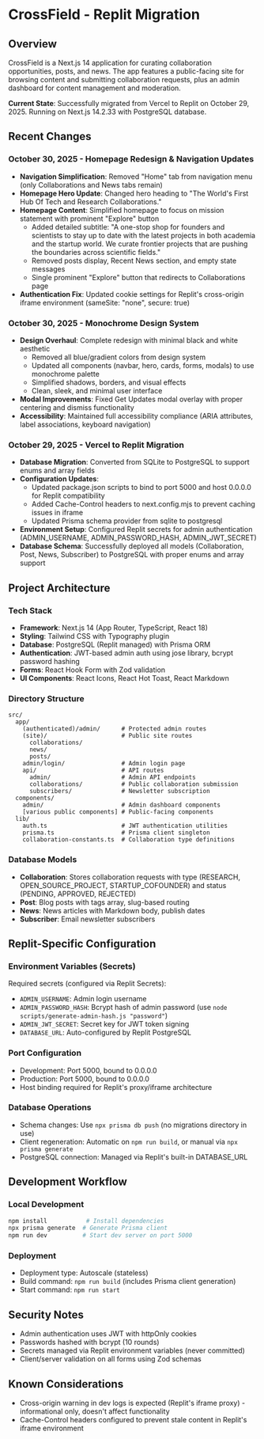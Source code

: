# CrossField - Replit Migration

## Overview
CrossField is a Next.js 14 application for curating collaboration opportunities, posts, and news. The app features a public-facing site for browsing content and submitting collaboration requests, plus an admin dashboard for content management and moderation.

**Current State**: Successfully migrated from Vercel to Replit on October 29, 2025. Running on Next.js 14.2.33 with PostgreSQL database.

## Recent Changes

### October 30, 2025 - Homepage Redesign & Navigation Updates
- **Navigation Simplification**: Removed "Home" tab from navigation menu (only Collaborations and News tabs remain)
- **Homepage Hero Update**: Changed hero heading to "The World's First Hub Of Tech and Research Collaborations."
- **Homepage Content**: Simplified homepage to focus on mission statement with prominent "Explore" button
  - Added detailed subtitle: "A one-stop shop for founders and scientists to stay up to date with the latest projects in both academia and the startup world. We curate frontier projects that are pushing the boundaries across scientific fields."
  - Removed posts display, Recent News section, and empty state messages
  - Single prominent "Explore" button that redirects to Collaborations page
- **Authentication Fix**: Updated cookie settings for Replit's cross-origin iframe environment (sameSite: "none", secure: true)

### October 30, 2025 - Monochrome Design System
- **Design Overhaul**: Complete redesign with minimal black and white aesthetic
  - Removed all blue/gradient colors from design system
  - Updated all components (navbar, hero, cards, forms, modals) to use monochrome palette
  - Simplified shadows, borders, and visual effects
  - Clean, sleek, and minimal user interface
- **Modal Improvements**: Fixed Get Updates modal overlay with proper centering and dismiss functionality
- **Accessibility**: Maintained full accessibility compliance (ARIA attributes, label associations, keyboard navigation)

### October 29, 2025 - Vercel to Replit Migration
- **Database Migration**: Converted from SQLite to PostgreSQL to support enums and array fields
- **Configuration Updates**: 
  - Updated package.json scripts to bind to port 5000 and host 0.0.0.0 for Replit compatibility
  - Added Cache-Control headers to next.config.mjs to prevent caching issues in iframe
  - Updated Prisma schema provider from sqlite to postgresql
- **Environment Setup**: Configured Replit secrets for admin authentication (ADMIN_USERNAME, ADMIN_PASSWORD_HASH, ADMIN_JWT_SECRET)
- **Database Schema**: Successfully deployed all models (Collaboration, Post, News, Subscriber) to PostgreSQL with proper enums and array support

## Project Architecture

### Tech Stack
- **Framework**: Next.js 14 (App Router, TypeScript, React 18)
- **Styling**: Tailwind CSS with Typography plugin
- **Database**: PostgreSQL (Replit managed) with Prisma ORM
- **Authentication**: JWT-based admin auth using jose library, bcrypt password hashing
- **Forms**: React Hook Form with Zod validation
- **UI Components**: React Icons, React Hot Toast, React Markdown

### Directory Structure
```
src/
  app/
    (authenticated)/admin/      # Protected admin routes
    (site)/                     # Public site routes
      collaborations/
      news/
      posts/
    admin/login/                # Admin login page
    api/                        # API routes
      admin/                    # Admin API endpoints
      collaborations/           # Public collaboration submission
      subscribers/              # Newsletter subscription
  components/
    admin/                      # Admin dashboard components
    [various public components] # Public-facing components
  lib/
    auth.ts                     # JWT authentication utilities
    prisma.ts                   # Prisma client singleton
    collaboration-constants.ts  # Collaboration type definitions
```

### Database Models
- **Collaboration**: Stores collaboration requests with type (RESEARCH, OPEN_SOURCE_PROJECT, STARTUP_COFOUNDER) and status (PENDING, APPROVED, REJECTED)
- **Post**: Blog posts with tags array, slug-based routing
- **News**: News articles with Markdown body, publish dates
- **Subscriber**: Email newsletter subscribers

## Replit-Specific Configuration

### Environment Variables (Secrets)
Required secrets (configured via Replit Secrets):
- `ADMIN_USERNAME`: Admin login username
- `ADMIN_PASSWORD_HASH`: Bcrypt hash of admin password (use `node scripts/generate-admin-hash.js "password"`)
- `ADMIN_JWT_SECRET`: Secret key for JWT token signing
- `DATABASE_URL`: Auto-configured by Replit PostgreSQL

### Port Configuration
- Development: Port 5000, bound to 0.0.0.0
- Production: Port 5000, bound to 0.0.0.0
- Host binding required for Replit's proxy/iframe architecture

### Database Operations
- Schema changes: Use `npx prisma db push` (no migrations directory in use)
- Client regeneration: Automatic on `npm run build`, or manual via `npx prisma generate`
- PostgreSQL connection: Managed via Replit's built-in DATABASE_URL

## Development Workflow

### Local Development
```bash
npm install           # Install dependencies
npx prisma generate  # Generate Prisma client
npm run dev          # Start dev server on port 5000
```

### Deployment
- Deployment type: Autoscale (stateless)
- Build command: `npm run build` (includes Prisma client generation)
- Start command: `npm run start`

## Security Notes
- Admin authentication uses JWT with httpOnly cookies
- Passwords hashed with bcrypt (10 rounds)
- Secrets managed via Replit environment variables (never committed)
- Client/server validation on all forms using Zod schemas

## Known Considerations
- Cross-origin warning in dev logs is expected (Replit's iframe proxy) - informational only, doesn't affect functionality
- Cache-Control headers configured to prevent stale content in Replit's iframe environment
